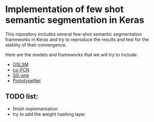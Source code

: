 # Implementation of few shot semantic segmentation in Keras

This repository includes several few-shot semantic segmentation 
frameworks in Keras and try to reproduce the results and test for the 
stablity of their convergence.

Here are the models and frameworks that we will try to include:

- [OSLSM](https://arxiv.org/abs/1709.03410.pdf)
- [co-FCN](https://arxiv.org/abs/1806.07373.pdf)
- [SG-one](https://arxiv.org/pdf/1810.09091.pdf)
- [PrototypeNet](http://bmvc2018.org/contents/papers/0255.pdf)

## TODO list:
- finish implementation
- try to add the weight hashing layer

